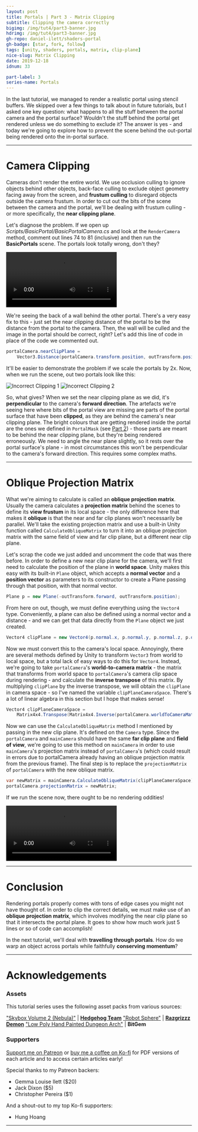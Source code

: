 ```yaml
---
layout: post
title: Portals | Part 3 - Matrix Clipping
subtitle: Clipping the camera correctly
bigimg: /img/tut4/part3-banner.jpg
hdrimg: /img/tut4/part3-banner.jpg
gh-repo: daniel-ilett/shaders-portal
gh-badge: [star, fork, follow]
tags: [unity, shaders, portals, matrix, clip-plane]
nice-slug: Matrix Clipping
date: 2019-12-18
idnum: 33

part-label: 3
series-name: Portals
---
```


In the last tutorial, we managed to render a realistic portal using stencil buffers. We skipped over a few things to talk about in future tutorials, but I asked one key question: what happens to all the stuff between the portal camera and the portal surface? Wouldn't the stuff behind the portal get rendered unless we do something to exclude it? The answer is yes - and today we're going to explore how to prevent the scene behind the out-portal being rendered onto the in-portal surface.

<hr/>

# Camera Clipping

Cameras don't render the entire world. We use occlusion culling to ignore objects behind other objects, back-face culling to exclude object geometry facing away from the screen, and **frustum culling** to disregard objects outside the camera frustum. In order to cut out the bits of the scene between the camera and the portal, we'll be dealing with frustum culling - or more specifically, the **near clipping plane**.

Let's diagnose the problem. If we open up *Scripts/BasicPortal/BasicPortalCamera.cs* and look at the `RenderCamera` method, comment out lines 74 to 81 (inclusive) and then run the **BasicPortals** scene. The portals look totally wrong, don't they?

<div class="embed-responsive embed-responsive-16by9">
<video loop autoplay class="lazyload embed-responsive-item">
    <source src="/img/tut4/part3-no-near-clip.mp4" type="video/mp4">
    Your browser does not support the video tag.
</video>
</div>

We're seeing the back of a wall behind the other portal. There's a very easy fix to this - just set the near clipping distance of the portal to be the distance from the portal to the camera. Then, the wall will be culled and the image in the portal should be correct, right? Let's add this line of code in place of the code we commented out.

~~~csharp
portalCamera.nearClipPlane = 
    Vector3.Distance(portalCamera.transform.position, outTransform.position);
~~~

It'll be easier to demonstrate the problem if we scale the portals by 2x. Now, when we run the scene, out two portals look like this:

<img data-src="/img/tut4/part3-wrong-clip-1.jpg" class="center-image lazyload" alt="Incorrect Clipping 1">

<img data-src="/img/tut4/part3-wrong-clip-2.jpg" class="center-image lazyload" alt="Incorrect Clipping 2">

So, what gives? When we set the near clipping plane as we did, it's **perpendicular** to the camera's **forward direction**. The artefacts we're seeing here where bits of the portal view are missing are parts of the portal surface that have been **clipped**, as they are behind the camera's near clipping plane. The bright colours that are getting rendered inside the portal are the ones we defined in `PortalMask` (see [Part 2](https://danielilett.com/2019-12-14-tut4-2-portal-rendering/)) - those parts are meant to be behind the near clipping plane, but they're being rendered erroneously. We need to angle the near plane slightly, so it rests over the portal surface's plane - in most circumstances this won't be perpendicular to the camera's forward direction. This requires some complex maths.

<hr/>

# Oblique Projection Matrix

What we're aiming to calculate is called an **oblique projection matrix**. Usually the camera calculates a **projection matrix** behind the scenes to define its **view frustum** in its local space - the only difference here that makes it **oblique** is that the near and far clip planes won't necessarily be parallel. We'll take the existing projection matrix and use a built-in Unity function called `CalculateObliqueMatrix` to turn it into an oblique projection matrix with the same field of view and far clip plane, but a different near clip plane.

Let's scrap the code we just added and uncomment the code that was there before. In order to define a new near clip plane for the camera, we'll first need to calculate the position of the plane in **world space**. Unity makes this easy with its built-in `Plane` object, which accepts a **normal vector** and a **position vector** as parameters to its constructor to create a Plane passing through that position, with that normal vector.

~~~csharp
Plane p = new Plane(-outTransform.forward, outTransform.position);
~~~

From here on out, though, we must define everything using the `Vector4` type. Conveniently, a plane can also be defined using a normal vector and a distance - and we can get that data directly from the `Plane` object we just created.

~~~csharp
Vector4 clipPlane = new Vector4(p.normal.x, p.normal.y, p.normal.z, p.distance);
~~~

Now we must convert this to the camera's local space. Annoyingly, there are several methods defined by Unity to transform `Vector3` from world to local space, but a total lack of easy ways to do this for `Vector4`. Instead, we're going to take `portalCamera`'s **world-to-camera matrix** - the matrix that transforms from world space to `portalCamera`'s camera clip space during rendering - and calculate the **inverse transpose** of this matrix. By multiplying `clipPlane` by the inverse transpose, we will obtain the `clipPlane` in camera space - so I've named the variable `clipPlaneCameraSpace`. There's a lot of linear algebra in this section but I hope that makes sense! 

~~~csharp
Vector4 clipPlaneCameraSpace =
    Matrix4x4.Transpose(Matrix4x4.Inverse(portalCamera.worldToCameraMatrix)) * clipPlane;
~~~

Now we can use the `CalculateObliqueMatrix` method I mentioned by passing in the new clip plane. It's defined on the `Camera` type. Since the `portalCamera` and `mainCamera` should have the same **far clip plane** and **field of view**, we're going to use this method on `mainCamera` in order to use `mainCamera`'s projection matrix instead of `portalCamera`'s (which could result in errors due to portalCamera already having an oblique projection matrix from the previous frame). The final step is to replace the `projectionMatrix` of `portalCamera` with the new oblique matrix.

~~~csharp
var newMatrix = mainCamera.CalculateObliqueMatrix(clipPlaneCameraSpace);
portalCamera.projectionMatrix = newMatrix;
~~~

If we run the scene now, there ought to be no rendering oddities!

<div class="embed-responsive embed-responsive-16by9">
<video loop autoplay class="lazyload embed-responsive-item">
    <source src="/img/tut4/part3-correct-clip.mp4" type="video/mp4">
    Your browser does not support the video tag.
</video>
</div>

<hr/>

# Conclusion

Rendering portals properly comes with tons of edge cases you might not have thought of. In order to clip the correct details, we must  make use of an **oblique projection matrix**, which involves modifying the near clip plane so that it intersects the portal plane. It goes to show how much work just 5 lines or so of code can accomplish!

In the next tutorial, we'll deal with **travelling through portals**. How do we warp an object across portals while faithfully **conserving momentum**?

<hr/>

# Acknowledgements

### Assets

This tutorial series uses the following asset packs from various sources:

["Skybox Volume 2 (Nebula)"](https://assetstore.unity.com/packages/2d/textures-materials/sky/skybox-volume-2-nebula-3392) | [**Hedgehog Team**](https://assetstore.unity.com/publishers/1351)
["Robot Sphere"](https://assetstore.unity.com/packages/3d/characters/robots/robot-sphere-136226) | [**Razgrizzz Demon**](https://assetstore.unity.com/publishers/27109)
["Low Poly Hand Painted Dungeon Arch"](https://sketchfab.com/3d-models/low-poly-hand-painted-dungeon-arch-0040f94c8efd43639d8010874e4fefb6) | **BitGem**

### Supporters

[Support me on Patreon](https://www.patreon.com/danielilett) or [buy me a coffee on Ko-fi](https://ko-fi.com/danielilett) for PDF versions of each article and to access certain articles early!

Special thanks to my Patreon backers:

- Gemma Louise Ilett ($20)
- Jack Dixon ($5)
- Christopher Pereira ($1)

And a shout-out to my top Ko-fi supporters:

- Hung Hoang

<hr/>
